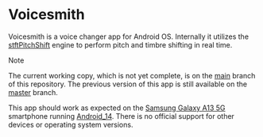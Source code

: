 # Voicesmith

Voicesmith is a voice changer app for Android OS. Internally it utilizes the [stftPitchShift](https://github.com/jurihock/stftPitchShift) engine to perform pitch and timbre shifting in real time.

> [!NOTE]
> The current working copy, which is not yet complete, is on the [main](https://github.com/jurihock/voicesmith/tree/main) branch of this repository.
> The previous version of this app is still available on the [master](https://github.com/jurihock/voicesmith/tree/master) branch.
>
> This app should work as expected on the [Samsung Galaxy A13 5G](https://en.wikipedia.org/wiki/Samsung_Galaxy_A13)
> smartphone running [Android_14](https://en.wikipedia.org/wiki/Android_14).
> There is no official support for other devices or operating system versions.
